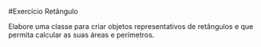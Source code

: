 #Exercício Retângulo

Elabore uma classe para criar objetos representativos de retângulos e que permita calcular as suas áreas e perímetros.
